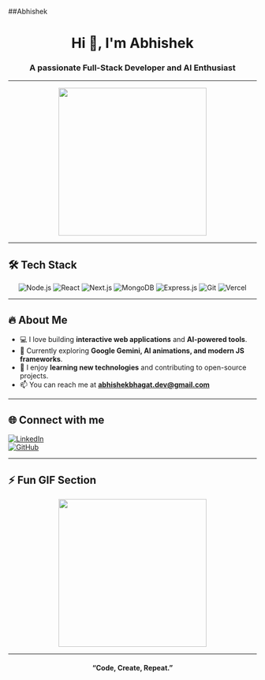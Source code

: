 ##Abhishek
<div align="center">
  <h1>Hi 👋, I'm Abhishek</h1>
  <h3>A passionate Full-Stack Developer and AI Enthusiast</h3>
</div>

---

<div align="center">
  <img src="https://media.giphy.com/media/3o7aD2saalBwwftBIY/giphy.gif" width="300"/>
</div>

---

## 🛠️ Tech Stack

<div align="center">

![Node.js](https://img.shields.io/badge/Node.js-339933?style=for-the-badge&logo=node.js&logoColor=white)
![React](https://img.shields.io/badge/React-20232A?style=for-the-badge&logo=react&logoColor=61DAFB)
![Next.js](https://img.shields.io/badge/Next.js-000000?style=for-the-badge&logo=next.js&logoColor=white)
![MongoDB](https://img.shields.io/badge/MongoDB-47A248?style=for-the-badge&logo=mongodb&logoColor=white)
![Express.js](https://img.shields.io/badge/Express.js-000000?style=for-the-badge&logo=express&logoColor=white)
![Git](https://img.shields.io/badge/Git-F05032?style=for-the-badge&logo=git&logoColor=white)
![Vercel](https://img.shields.io/badge/Vercel-000000?style=for-the-badge&logo=vercel&logoColor=white)

</div>

---

## 🔥 About Me

- 💻 I love building **interactive web applications** and **AI-powered tools**.  
- 🌱 Currently exploring **Google Gemini, AI animations, and modern JS frameworks**.  
- 🎯 I enjoy **learning new technologies** and contributing to open-source projects.  
- 📫 You can reach me at **[abhishekbhagat.dev@gmail.com](mailto:your-email@example.com)**  

---

## 🌐 Connect with me

[![LinkedIn](https://img.shields.io/badge/LinkedIn-0077B5?style=for-the-badge&logo=linkedin&logoColor=white)](https://linkedin.com/in/abhishek-bhagat-124940317/)  
[![GitHub](https://img.shields.io/badge/GitHub-100000?style=for-the-badge&logo=github&logoColor=white)](https://github.com/abhishek-bhagat-codes)  

---


## ⚡ Fun GIF Section

<div align="center">
  <img src="https://media.giphy.com/media/26u4b45b8KlgAB7iM/giphy.gif" width="300"/>
</div>

---

<div align="center">
  <h4>“Code, Create, Repeat.”</h4>
</div>
